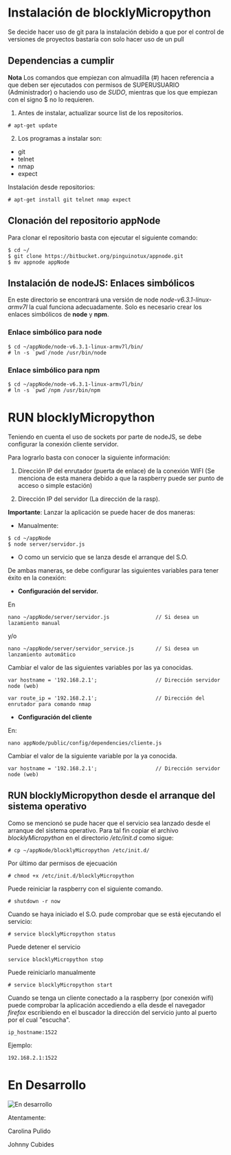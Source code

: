 # Instalación de blocklyMicropython #

Se decide hacer uso de git para la instalación debido a que por el
control de versiones de proyectos bastaría con solo hacer uso de un pull


##	Dependencias a cumplir ##

**Nota** Los comandos que empiezan con almuadilla (#) hacen referencia
a que deben ser ejecutados con permisos de SUPERUSUARIO (Administrador)
o haciendo uso de *SUDO*, mientras que los que empiezan con el signo $
no lo requieren.

1. Antes de instalar, actualizar source list de los repositorios.

```
# apt-get update
```

2. Los programas a instalar son:

* git
* telnet
* nmap
* expect

Instalación desde repositorios:
```
# apt-get install git telnet nmap expect
```

## Clonación del repositorio appNode #

Para clonar el repositorio basta con ejecutar el siguiente comando:

```
$ cd ~/
$ git clone https://bitbucket.org/pinguinotux/appnode.git
$ mv appnode appNode
```

## Instalación de nodeJS: Enlaces simbólicos ##

En este directorio se encontrará una versión de node *node-v6.3.1-linux-armv7l* 
la cual funciona adecuadamente. Solo es necesario crear los enlaces simbólicos 
de **node** y **npm**.

### Enlace simbólico para node ###

```
$ cd ~/appNode/node-v6.3.1-linux-armv7l/bin/
# ln -s `pwd`/node /usr/bin/node
```

### Enlace simbólico para npm ###

```
$ cd ~/appNode/node-v6.3.1-linux-armv7l/bin/
# ln -s `pwd`/npm /usr/bin/npm
```

# RUN blocklyMicropython #

Teniendo en cuenta el uso de sockets por parte de nodeJS, se debe 
configurar la conexión cliente servidor.

Para lograrlo basta con conocer la siguiente información:

1. Dirección IP del enrutador (puerta de enlace) de la conexión WIFI
 (Se menciona de esta manera debido a que la raspberry puede ser punto de acceso o simple estación)

2. Dirección IP del servidor (La dirección de la rasp).


**Importante**: Lanzar la aplicación se puede hacer de dos maneras: 

* Manualmente:
```
$ cd ~/appNode
$ node server/servidor.js
```
* O como un servicio que se lanza desde el arranque del S.O. 

De ambas maneras, se debe configurar las siguientes variables para tener
éxito en la conexión:

* **Configuración del servidor.**

En 
```
nano ~/appNode/server/servidor.js				// Si desea un lazamiento manual
```
y/o
```
nano ~/appNode/server/servidor_service.js		// Si desea un lanzamiento automático
```

Cambiar el valor de las siguientes variables por las ya conocidas.

```
var hostname = '192.168.2.1';   				// Dirección servidor node (web)
```

```
var route_ip = '192.168.2.1';   				// Dirección del enrutador para comando nmap
```

* **Configuración del cliente**

En:

```
nano appNode/public/config/dependencies/cliente.js
```

Cambiar el valor de la siguiente variable por la ya conocida.

```
var hostname = '192.168.2.1';					// Dirección servidor node (web)
```

## RUN blocklyMicropython desde el arranque del sistema operativo ##

Como se mencionó se pude hacer que el servicio sea lanzado desde el arranque
del sistema operativo. Para tal fin copiar el archivo *blocklyMicropython* en
el directorio */etc/init.d* como sigue:

```
# cp ~/appNode/blocklyMicropython /etc/init.d/
```

Por último dar permisos de ejecuación

```
# chmod +x /etc/init.d/blocklyMicropython
```

Puede reiniciar la raspberry con el siguiente comando.

```
# shutdown -r now
```

Cuando se haya iniciado el S.O. pude comprobar que se está ejecutando el servicio:

```
# service blocklyMicropython status
```

Puede detener el servicio

```
service blocklyMicropython stop
```

Puede reiniciarlo manualmente

```
# service blocklyMicropython start
```

Cuando se tenga un cliente conectado a la raspberry (por conexión wifi)
puede comprobar la aplicación accediendo a ella desde el navegador *firefox*
escribiendo en el buscador la dirección del servicio junto al puerto por el cual "escucha".

```
ip_hostname:1522
```

Ejemplo:

```
192.168.2.1:1522
```

# En Desarrollo #

![En desarrollo]()

Atentamente:

Carolina Pulido

Johnny Cubides
